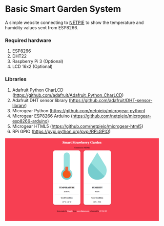 # Basic Smart Garden System
A simple website connecting to [NETPIE](https://netpie.io) to show the temperature and humidity values sent from ESP8266.
### Required hardware
1. ESP8266
2. DHT22
3. Raspberry Pi 3 (Optional)
4. LCD 16x2 (Optional)

### Libraries
1.	Adafruit Python CharLCD  (https://github.com/adafruit/Adafruit_Python_CharLCD) 
2.	Adafruit DHT sensor library (https://github.com/adafruit/DHT-sensor-library)
3.	Microgear Python (https://github.com/netpieio/microgear-python)
4.	Microgear ESP8266 Arduino (https://github.com/netpieio/microgear-esp8266-arduino)
5.	Microgear HTML5 (https://github.com/netpieio/microgear-html5)
6.	RPi GPIO (https://pypi.python.org/pypi/RPi.GPIO)

![alt tag](https://raw.githubusercontent.com/natavit/basic-smart-garden/master/screenshot.png)

